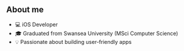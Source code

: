 ## About me

- 💻 iOS Developer
- 🎓 Graduated from Swansea University (MSci Computer Science)
- 💡 Passionate about building user-friendly apps
